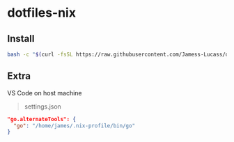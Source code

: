 # dotfiles-nix

## Install

```bash
bash -c "$(curl -fsSL https://raw.githubusercontent.com/Jamess-Lucass/dotfiles-nix/main/bin/dotfiles)"
```

## Extra
VS Code on host machine
> settings.json
```json
"go.alternateTools": {
  "go": "/home/james/.nix-profile/bin/go"
}
```
